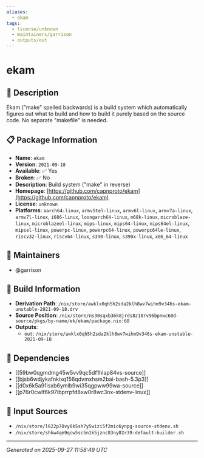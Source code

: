 ```yaml
---
aliases:
  - ekam
tags:
  - license/unknown
  - maintainers/garrison
  - outputs/out
---
```


# ekam

## 📝 Description

Ekam ("make" spelled backwards) is a build system which automatically
figures out what to build and how to build it purely based on the
source code. No separate "makefile" is needed.


## 📋 Package Information

- **Name**: `ekam`
- **Version**: `2021-09-18`
- **Available**: ✅ Yes
- **Broken**: ✅ No
- **Description**: Build system ("make" in reverse)
- **Homepage**: [https://github.com/capnproto/ekam](https://github.com/capnproto/ekam)
- **License**: `unknown`
- **Platforms**: `aarch64-linux`, `armv5tel-linux`, `armv6l-linux`, `armv7a-linux`, `armv7l-linux`, `i686-linux`, `loongarch64-linux`, `m68k-linux`, `microblaze-linux`, `microblazeel-linux`, `mips-linux`, `mips64-linux`, `mips64el-linux`, `mipsel-linux`, `powerpc-linux`, `powerpc64-linux`, `powerpc64le-linux`, `riscv32-linux`, `riscv64-linux`, `s390-linux`, `s390x-linux`, `x86_64-linux`
## 👥 Maintainers

- @garrison


## 🔧 Build Information

- **Derivation Path**: `/nix/store/awklx0qh5h2sda2klh8wv7wihm9v346s-ekam-unstable-2021-09-18.drv`
- **Source Position**: `/nix/store/ns30sqxb36k8jrds8z18rv96bpnwc60d-source/pkgs/by-name/ek/ekam/package.nix:68`
- **Outputs**:
  - `out`:  `/nix/store/awklx0qh5h2sda2klh8wv7wihm9v346s-ekam-unstable-2021-09-18`

## 🔗 Dependencies

- [[59bw0qgmdmg45w5vv9qc5df1hlap84vs-source]]
- [[bjsb6wdjykafnkixq156qdvmxhsm2bai-bash-5.3p3]]
- [[d0x6k5a91isxb6ymlb9wi35qgpww99wa-source]]
- [[p76r0cwlf6k97ibprrpfd8xw0r8wc3nx-stdenv-linux]]

## 📁 Input Sources

- `/nix/store/l622p70vy8k5sh7y5wizi5f2mic6ynpg-source-stdenv.sh`
- `/nix/store/shkw4qm9qcw5sc5n1k5jznc83ny02r39-default-builder.sh`

---
*Generated on 2025-09-27 11:58:49 UTC*
